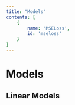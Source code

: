 ```yaml
---
title: "Models"
contents: [
    {
        name: 'MSELoss',
        id: 'mseloss'
    }
]
---
```


# Models
## Linear Models